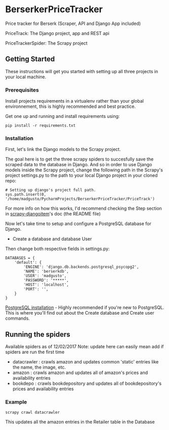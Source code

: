 # BerserkerPriceTracker
Price tracker for Berserk (Scraper, API and Django App included)

PriceTrack: The Django project, app and REST api 

PriceTrackerSpider: The Scrapy project

## Getting Started

These instructions will get you started with setting up all three projects in your local machine. 

### Prerequisites

Install projects requirements in a virtualenv rather than your global environnement, this is highly recommended and best practice.

Get one up and running and install requirements using:

```
pip install -r requirements.txt
```

### Installation

First, let's link the Django models to the Scrapy project.

The goal here is to get the three scrapy spiders to succesfully save the scraped data to the database in Django.
And so in order to use Django models inside the Scrapy project, change the following path in the Scrapy's project settings.py to the path to your local Django project in your cloned repo: 
```
# Setting up django's project full path.
sys.path.insert(0, '/home/madgusto/PycharmProjects/BerserkerPriceTracker/PriceTrack')
```

For more info on how this works, I'd recommend checking the Step section in [scrapy-djangoitem](https://github.com/scrapy-plugins/scrapy-djangoitem)'s doc (the README file)

Now let's take time to setup and configure a PostgreSQL database for Django. 

* Create a database and database User

Then change both respective fields in settings.py: 

```
DATABASES = {
    'default': {
        'ENGINE': 'django.db.backends.postgresql_psycopg2',
        'NAME': 'berserkdb',
        'USER': 'madgusto',
        'PASSWORD': '*****',
        'HOST': 'localhost',
        'PORT': '',
    }
}
```

[PostgreSQL installation](https://www.digitalocean.com/community/tutorials/how-to-use-postgresql-with-your-django-application-on-ubuntu-14-04) - Highly recommended if you're new to PostgreSQL. This is where you'll find out about the Create database and Create user commands.

## Running the spiders

Available spiders as of 12/02/2017 
Note: update here can easily mean add if spiders are run the first time
* datacrawler :  crawls amazon and updates common 'static' entries like the name, the image, etc.
* amazon : crawls amazon and updates all of amazon's prices and availability entries 
* bookdepo : crawls bookdepository and updates all of bookdepository's prices and availability entries 

### Example
```
scrapy crawl datacrawler
```

This updates all the amazon entries in the Retailer table in the Database
